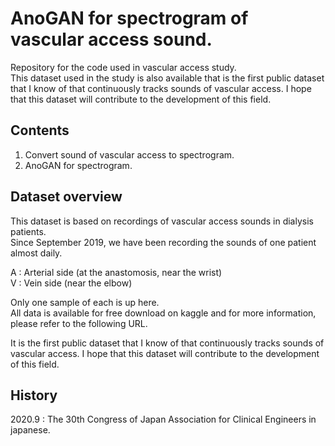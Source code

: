 # AnoGAN for spectrogram of vascular access sound.
Repository for the code used in vascular access study.    
This dataset used in the study is also available that is the first public dataset that I know of that continuously tracks sounds of vascular access. I hope that this dataset will contribute to the development of this field.

## Contents
1. Convert sound of vascular access to spectrogram.
2. AnoGAN for spectrogram.

## Dataset overview
This dataset is based on recordings of vascular access sounds in dialysis patients.    
Since September 2019, we have been recording the sounds of one patient almost daily.   
 
A : Arterial side (at the anastomosis, near the wrist)     
V : Vein side (near the elbow)    

Only one sample of each is up here.     
All data is available for free download on kaggle and for more information, please refer to the following URL.

It is the first public dataset that I know of that continuously tracks sounds of vascular access.
I hope that this dataset will contribute to the development of this field.

## History
2020.9 : The 30th Congress of Japan Association for Clinical Engineers in japanese.